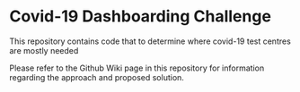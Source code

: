 # Covid-19 Dashboarding Challenge
This repository contains code that to determine where covid-19 test centres are mostly needed

Please refer to the Github Wiki page in this repository for information regarding the approach and proposed solution.
